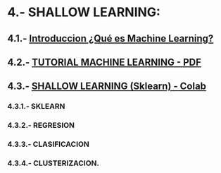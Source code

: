 # 4.- SHALLOW LEARNING: 

## 4.1.- [Introduccion ¿Qué es Machine Learning?](https://github.com/CharlieScot/Inteligencia-Artificial/blob/main/MODULO_3/Qu%C3%A9%20es%20Machine%20Learning.pdf)

## 4.2.- [TUTORIAL MACHINE LEARNING - PDF](https://colab.research.google.com/drive/1mPQWrFucxVYfdVBMFu2yFI8doT48yFNc)

## 4.3.-  [SHALLOW LEARNING (Sklearn) - Colab](https://colab.research.google.com/drive/1mPQWrFucxVYfdVBMFu2yFI8doT48yFNc?usp=sharing)

###  4.3.1.- SKLEARN  

###  4.3.2.- REGRESION 

###  4.3.3.- CLASIFICACION 

###  4.3.4.- CLUSTERIZACION.

